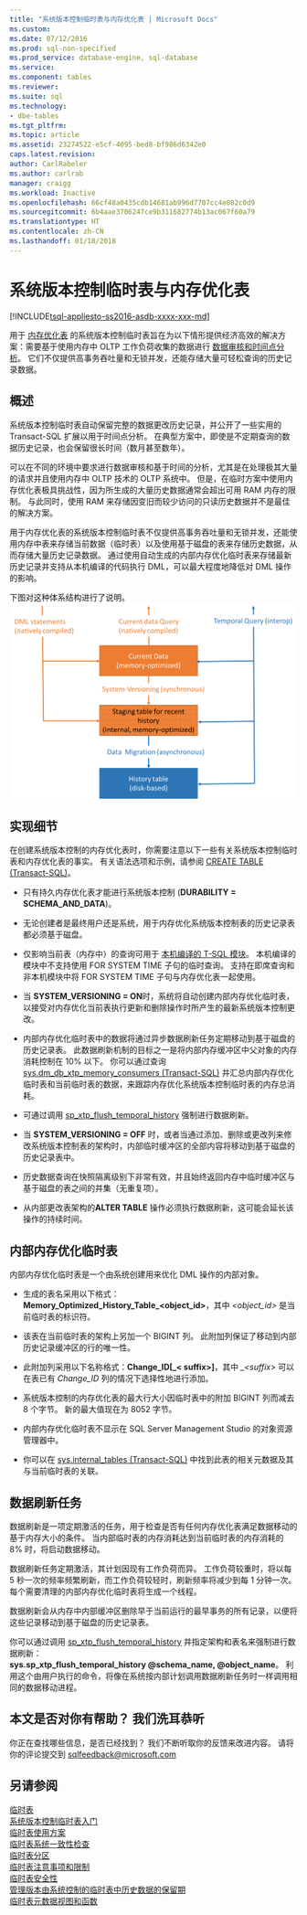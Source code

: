 ```yaml
---
title: "系统版本控制临时表与内存优化表 | Microsoft Docs"
ms.custom: 
ms.date: 07/12/2016
ms.prod: sql-non-specified
ms.prod_service: database-engine, sql-database
ms.service: 
ms.component: tables
ms.reviewer: 
ms.suite: sql
ms.technology:
- dbe-tables
ms.tgt_pltfrm: 
ms.topic: article
ms.assetid: 23274522-e5cf-4095-bed8-bf986d6342e0
caps.latest.revision: 
author: CarlRabeler
ms.author: carlrab
manager: craigg
ms.workload: Inactive
ms.openlocfilehash: 66cf48a0435cdb14681ab996d7707cc4e082c0d9
ms.sourcegitcommit: 6b4aae3706247ce9b311682774b13ac067f60a79
ms.translationtype: HT
ms.contentlocale: zh-CN
ms.lasthandoff: 01/18/2018
---
```

# <a name="system-versioned-temporal-tables-with-memory-optimized-tables"></a>系统版本控制临时表与内存优化表
[!INCLUDE[tsql-appliesto-ss2016-asdb-xxxx-xxx-md](../../includes/tsql-appliesto-ss2016-asdb-xxxx-xxx-md.md)]

  用于 [内存优化表](../../relational-databases/in-memory-oltp/memory-optimized-tables.md) 的系统版本控制临时表旨在为以下情形提供经济高效的解决方案：需要基于使用内存中 OLTP 工作负荷收集的数据进行 [数据审核和时间点分析](http://msdn.microsoft.com/library/mt631669.aspx)。 它们不仅提供高事务吞吐量和无锁并发，还能存储大量可轻松查询的历史记录数据。  
  
## <a name="overview"></a>概述  
 系统版本控制临时表自动保留完整的数据更改历史记录，并公开了一些实用的 Transact-SQL 扩展以用于时间点分析。 在典型方案中，即使是不定期查询的数据历史记录，也会保留很长时间（数月甚至数年）。  
  
 可以在不同的环境中要求进行数据审核和基于时间的分析，尤其是在处理极其大量的请求并且使用内存中 OLTP 技术的 OLTP 系统中。 但是，在临时方案中使用内存优化表极具挑战性，因为所生成的大量历史数据通常会超出可用 RAM 内存的限制。 与此同时，使用 RAM 来存储因变旧而较少访问的只读历史数据并不是最佳的解决方案。  
  
 用于内存优化表的系统版本控制临时表不仅提供高事务吞吐量和无锁并发，还能使用内存中表来存储当前数据（临时表）以及使用基于磁盘的表来存储历史数据，从而存储大量历史记录数据。 通过使用自动生成的内部内存优化临时表来存储最新历史记录并支持从本机编译的代码执行 DML，可以最大程度地降低对 DML 操作的影响。  
  
 下图对这种体系结构进行了说明。![临时内存中体系结构](../../relational-databases/tables/media/temporal-in-memory-architecture.png "临时内存中体系结构")  
  
## <a name="implementation-details"></a>实现细节  
 在创建系统版本控制的内存优化表时，你需要注意以下一些有关系统版本控制临时表和内存优化表的事实。 有关语法选项和示例，请参阅 [CREATE TABLE (Transact-SQL)](../../t-sql/statements/create-table-transact-sql.md)。  
  
-   只有持久内存优化表才能进行系统版本控制 (**DURABILITY = SCHEMA_AND_DATA**)。  
  
-   无论创建者是最终用户还是系统，用于内存优化系统版本控制表的历史记录表都必须基于磁盘。  
  
-   仅影响当前表（内存中）的查询可用于 [本机编译的 T-SQL 模块](https://msdnstage.redmond.corp.microsoft.com/en-us/library/dn133184.aspx)。 本机编译的模块中不支持使用 FOR SYSTEM TIME 子句的临时查询。 支持在即席查询和非本机模块中将 FOR SYSTEM TIME 子句与内存优化表一起使用。  
  
-   当 **SYSTEM_VERSIONING = ON**时，系统将自动创建内部内存优化临时表，以接受对内存优化当前表执行更新和删除操作时所产生的最新系统版本控制更改。  
  
-   内部内存优化临时表中的数据将通过异步数据刷新任务定期移动到基于磁盘的历史记录表。 此数据刷新机制的目标之一是将内部内存缓冲区中父对象的内存消耗控制在 10% 以下。 你可以通过查询 [sys.dm_db_xtp_memory_consumers (Transact-SQL)](../../relational-databases/system-dynamic-management-views/sys-dm-db-xtp-memory-consumers-transact-sql.md) 并汇总内部内存优化临时表和当前临时表的数据，来跟踪内存优化系统版本控制临时表的内存总消耗。  
  
-   可通过调用 [sp_xtp_flush_temporal_history](../../relational-databases/system-stored-procedures/temporal-table-sp-xtp-flush-temporal-history.md) 强制进行数据刷新。  
  
-   当 **SYSTEM_VERSIONING = OFF** 时，或者当通过添加、删除或更改列来修改系统版本控制表的架构时，内部临时缓冲区的全部内容将移动到基于磁盘的历史记录表中。  
  
-   历史数据查询在快照隔离级别下非常有效，并且始终返回内存中临时缓冲区与基于磁盘的表之间的并集（无重复项）。   
  
-   从内部更改表架构的**ALTER TABLE** 操作必须执行数据刷新，这可能会延长该操作的持续时间。  
  
## <a name="the-internal-memory-optimized-staging-table"></a>内部内存优化临时表  
 内部内存优化临时表是一个由系统创建用来优化 DML 操作的内部对象。  
  
-   生成的表名采用以下格式：**Memory_Optimized_History_Table_<object_id>**，其中 *<object_id>* 是当前临时表的标识符。  
  
-   该表在当前临时表的架构上另加一个 BIGINT 列。 此附加列保证了移动到内部历史记录缓冲区的行的唯一性。  
  
-   此附加列采用以下名称格式：**Change_ID[_< suffix>]**，其中 *_\<suffix>* 可以在表已有 *Change_ID* 列的情况下选择性地进行添加。  
  
-   系统版本控制的内存优化表的最大行大小因临时表中的附加 BIGINT 列而减去 8 个字节。 新的最大值现在为 8052 字节。  
  
-   内部内存优化临时表不显示在 SQL Server Management Studio 的对象资源管理器中。  
  
-   你可以在 [sys.internal_tables (Transact-SQL)](../../relational-databases/system-catalog-views/sys-internal-tables-transact-sql.md) 中找到此表的相关元数据及其与当前临时表的关联。  
  
## <a name="the-data-flush-task"></a>数据刷新任务  
 数据刷新是一项定期激活的任务，用于检查是否有任何内存优化表满足数据移动的基于内存大小的条件。 当内部临时表的内存消耗达到当前临时表的内存消耗的 8% 时，将启动数据移动。  
  
 数据刷新任务定期激活，其计划因现有工作负荷而异。 工作负荷较重时，将以每 5 秒一次的频率频繁刷新，而工作负荷较轻时，刷新频率将减少到每 1 分钟一次。 每个需要清理的内部内存优化临时表将生成一个线程。  
  
 数据刷新会从内存中内部缓冲区删除早于当前运行的最早事务的所有记录，以便将这些记录移动到基于磁盘的历史记录表。  
  
 你可以通过调用 [sp_xtp_flush_temporal_history](../../relational-databases/system-stored-procedures/temporal-table-sp-xtp-flush-temporal-history.md) 并指定架构和表名来强制进行数据刷新：   
**sys.sp_xtp_flush_temporal_history  @schema_name, @object_name**。 利用这个由用户执行的命令，将像在系统按内部计划调用数据刷新任务时一样调用相同的数据移动进程。  
  
## <a name="did-this-article-help-you-were-listening"></a>本文是否对你有帮助？ 我们洗耳恭听  
 你正在查找哪些信息，是否已经找到？ 我们不断听取你的反馈来改进内容。 请将你的评论提交到 [sqlfeedback@microsoft.com](mailto:sqlfeedback@microsoft.com?subject=Your%20feedback%20about%20the%20System-Versioned%20Temporal%20Tables%20with%20Memory-Optimized%20Tables%20page)  
  
## <a name="see-also"></a>另请参阅  
 [临时表](../../relational-databases/tables/temporal-tables.md)   
 [系统版本控制临时表入门](../../relational-databases/tables/getting-started-with-system-versioned-temporal-tables.md)   
 [临时表使用方案](../../relational-databases/tables/temporal-table-usage-scenarios.md)   
 [临时表系统一致性检查](../../relational-databases/tables/temporal-table-system-consistency-checks.md)   
 [临时表分区](../../relational-databases/tables/partitioning-with-temporal-tables.md)   
 [临时表注意事项和限制](../../relational-databases/tables/temporal-table-considerations-and-limitations.md)   
 [临时表安全性](../../relational-databases/tables/temporal-table-security.md)   
 [管理版本由系统控制的临时表中历史数据的保留期](../../relational-databases/tables/manage-retention-of-historical-data-in-system-versioned-temporal-tables.md)   
 [临时表元数据视图和函数](../../relational-databases/tables/temporal-table-metadata-views-and-functions.md)  
  
  
